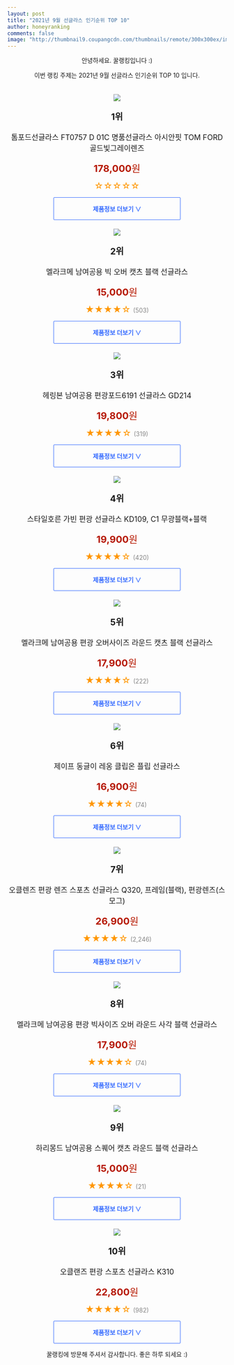 ```yaml
--- 
layout: post 
title: "2021년 9월 선글라스 인기순위 TOP 10" 
author: honeyranking 
comments: false 
image: "http://thumbnail9.coupangcdn.com/thumbnails/remote/300x300ex/image/vendor_inventory/0460/6f0127e000a34297091f054d93910ff0b179218def424608dfb482af8820.jpg" 
--- 
```

<p style="text-align: center;">안녕하세요. 꿀랭킹입니다 :)</p> <p style="text-align: center;">이번 랭킹 주제는 2021년 9월 선글라스 인기순위 TOP 10 입니다.</p><center><img src="http://thumbnail9.coupangcdn.com/thumbnails/remote/300x300ex/image/vendor_inventory/0460/6f0127e000a34297091f054d93910ff0b179218def424608dfb482af8820.jpg" style="margin-top:20px" /></center> <p style="text-align: center; font-size: 20px"><b>1위</b></p> <p style="text-align: center; font-size: 17px">톰포드선글라스 FT0757 D 01C 명품선글라스 아시안핏 TOM FORD 골드빛그레이렌즈</p> <p style="text-align: center;"><span style="color: #b61800; font-size: 22px;"><b>178,000</b>원</span></p> <p style="text-align: center;"><span style="color: #ff9600; font-size: 20px;">☆☆☆☆☆ </span><span style="color: #878787;"></span></p> <center><a href="https://coupa.ng/b66EUq"> <div style="font-size: 14px; display: inline-block; padding: 15px 90px; color: #346aff; border-radius: 2px; border: 1px solid #346aff; cursor: pointer;"><b>제품정보 더보기 &or;</b></div> </a></center><center><img src="http://thumbnail10.coupangcdn.com/thumbnails/remote/300x300ex/image/vendor_inventory/4f67/534a88371a7792bb36947b8472e170db35417c9b2cfda7985fe9d6525776.jpg" style="margin-top:20px" /></center> <p style="text-align: center; font-size: 20px"><b>2위</b></p> <p style="text-align: center; font-size: 17px">멜라크메 남여공용 빅 오버 캣츠 블랙 선글라스</p> <p style="text-align: center;"><span style="color: #b61800; font-size: 22px;"><b>15,000</b>원</span></p> <p style="text-align: center;"><span style="color: #ff9600; font-size: 20px;">★★★★☆ </span><span style="color: #878787;">(503)</span></p> <center><a href="https://coupa.ng/b66EUz"> <div style="font-size: 14px; display: inline-block; padding: 15px 90px; color: #346aff; border-radius: 2px; border: 1px solid #346aff; cursor: pointer;"><b>제품정보 더보기 &or;</b></div> </a></center><center><img src="http://thumbnail8.coupangcdn.com/thumbnails/remote/300x300ex/image/vendor_inventory/a980/94c5ba4e6012f2097c244a13612eecf88227cb0051cc66ccac2ca7cbb36d.jpg" style="margin-top:20px" /></center> <p style="text-align: center; font-size: 20px"><b>3위</b></p> <p style="text-align: center; font-size: 17px">헤링본 남여공용 편광포드6191 선글라스 GD214</p> <p style="text-align: center;"><span style="color: #b61800; font-size: 22px;"><b>19,800</b>원</span></p> <p style="text-align: center;"><span style="color: #ff9600; font-size: 20px;">★★★★☆ </span><span style="color: #878787;">(319)</span></p> <center><a href="https://coupa.ng/b66EUG"> <div style="font-size: 14px; display: inline-block; padding: 15px 90px; color: #346aff; border-radius: 2px; border: 1px solid #346aff; cursor: pointer;"><b>제품정보 더보기 &or;</b></div> </a></center><center><img src="http://thumbnail6.coupangcdn.com/thumbnails/remote/300x300ex/image/vendor_inventory/37d6/4474943bd30d5abf77785e9ada5d567384659c6974841788fea7fa865abe.jpg" style="margin-top:20px" /></center> <p style="text-align: center; font-size: 20px"><b>4위</b></p> <p style="text-align: center; font-size: 17px">스타일호른 가빈 편광 선글라스 KD109, C1 무광블랙+블랙</p> <p style="text-align: center;"><span style="color: #b61800; font-size: 22px;"><b>19,900</b>원</span></p> <p style="text-align: center;"><span style="color: #ff9600; font-size: 20px;">★★★★☆ </span><span style="color: #878787;">(420)</span></p> <center><a href="https://coupa.ng/b66EUK"> <div style="font-size: 14px; display: inline-block; padding: 15px 90px; color: #346aff; border-radius: 2px; border: 1px solid #346aff; cursor: pointer;"><b>제품정보 더보기 &or;</b></div> </a></center><center><img src="http://thumbnail6.coupangcdn.com/thumbnails/remote/300x300ex/image/vendor_inventory/c209/bf77cd56ce68ccc2b5c1295290fce9900e9e9b9dc7620868b08d08b032cd.jpg" style="margin-top:20px" /></center> <p style="text-align: center; font-size: 20px"><b>5위</b></p> <p style="text-align: center; font-size: 17px">멜라크메 남여공용 편광 오버사이즈 라운드 캣츠 블랙 선글라스</p> <p style="text-align: center;"><span style="color: #b61800; font-size: 22px;"><b>17,900</b>원</span></p> <p style="text-align: center;"><span style="color: #ff9600; font-size: 20px;">★★★★☆ </span><span style="color: #878787;">(222)</span></p> <center><a href="https://coupa.ng/b66EUP"> <div style="font-size: 14px; display: inline-block; padding: 15px 90px; color: #346aff; border-radius: 2px; border: 1px solid #346aff; cursor: pointer;"><b>제품정보 더보기 &or;</b></div> </a></center><center><img src="http://thumbnail8.coupangcdn.com/thumbnails/remote/300x300ex/image/vendor_inventory/e987/f25ae4fc12c52b0bb46a3281b63fc7fe43929aaadad0adb6e07983c85a11.jpg" style="margin-top:20px" /></center> <p style="text-align: center; font-size: 20px"><b>6위</b></p> <p style="text-align: center; font-size: 17px">제이프 동글이 레옹 클립온 플립 선글라스</p> <p style="text-align: center;"><span style="color: #b61800; font-size: 22px;"><b>16,900</b>원</span></p> <p style="text-align: center;"><span style="color: #ff9600; font-size: 20px;">★★★★☆ </span><span style="color: #878787;">(74)</span></p> <center><a href="https://coupa.ng/b66EUW"> <div style="font-size: 14px; display: inline-block; padding: 15px 90px; color: #346aff; border-radius: 2px; border: 1px solid #346aff; cursor: pointer;"><b>제품정보 더보기 &or;</b></div> </a></center><center><img src="http://thumbnail7.coupangcdn.com/thumbnails/remote/300x300ex/image/product/image/vendoritem/2018/11/07/3507189012/5d58886b-79e2-4fae-9caa-bbd8f1b3f4d6.jpg" style="margin-top:20px" /></center> <p style="text-align: center; font-size: 20px"><b>7위</b></p> <p style="text-align: center; font-size: 17px">오클렌즈 편광 렌즈 스포츠 선글라스 Q320, 프레임(블랙), 편광렌즈(스모그)</p> <p style="text-align: center;"><span style="color: #b61800; font-size: 22px;"><b>26,900</b>원</span></p> <p style="text-align: center;"><span style="color: #ff9600; font-size: 20px;">★★★★☆ </span><span style="color: #878787;">(2,246)</span></p> <center><a href="https://coupa.ng/b66EU1"> <div style="font-size: 14px; display: inline-block; padding: 15px 90px; color: #346aff; border-radius: 2px; border: 1px solid #346aff; cursor: pointer;"><b>제품정보 더보기 &or;</b></div> </a></center><center><img src="http://thumbnail7.coupangcdn.com/thumbnails/remote/300x300ex/image/vendor_inventory/81e6/50c9f767ed8b29bc069d0b4c6fde713efb33b8467f27ce85a3abd43a4410.jpg" style="margin-top:20px" /></center> <p style="text-align: center; font-size: 20px"><b>8위</b></p> <p style="text-align: center; font-size: 17px">멜라크메 남여공용 편광 빅사이즈 오버 라운드 사각 블랙 선글라스</p> <p style="text-align: center;"><span style="color: #b61800; font-size: 22px;"><b>17,900</b>원</span></p> <p style="text-align: center;"><span style="color: #ff9600; font-size: 20px;">★★★★☆ </span><span style="color: #878787;">(74)</span></p> <center><a href="https://coupa.ng/b66EU5"> <div style="font-size: 14px; display: inline-block; padding: 15px 90px; color: #346aff; border-radius: 2px; border: 1px solid #346aff; cursor: pointer;"><b>제품정보 더보기 &or;</b></div> </a></center><center><img src="http://thumbnail6.coupangcdn.com/thumbnails/remote/300x300ex/image/vendor_inventory/23f1/a54e770c49ce5fbd94c9d1b456091ab77ccb378503671e77dd0093cd462d.jpg" style="margin-top:20px" /></center> <p style="text-align: center; font-size: 20px"><b>9위</b></p> <p style="text-align: center; font-size: 17px">하리몽드 남여공용 스퀘어 캣츠 라운드 블랙 선글라스</p> <p style="text-align: center;"><span style="color: #b61800; font-size: 22px;"><b>15,000</b>원</span></p> <p style="text-align: center;"><span style="color: #ff9600; font-size: 20px;">★★★★☆ </span><span style="color: #878787;">(21)</span></p> <center><a href="https://coupa.ng/b66EVg"> <div style="font-size: 14px; display: inline-block; padding: 15px 90px; color: #346aff; border-radius: 2px; border: 1px solid #346aff; cursor: pointer;"><b>제품정보 더보기 &or;</b></div> </a></center><center><img src="http://thumbnail9.coupangcdn.com/thumbnails/remote/300x300ex/image/product/image/vendoritem/2018/11/14/3545947318/94dd6aad-3d30-4a1e-a096-89495437b555.jpg" style="margin-top:20px" /></center> <p style="text-align: center; font-size: 20px"><b>10위</b></p> <p style="text-align: center; font-size: 17px">오클랜즈 편광 스포츠 선글라스 K310</p> <p style="text-align: center;"><span style="color: #b61800; font-size: 22px;"><b>22,800</b>원</span></p> <p style="text-align: center;"><span style="color: #ff9600; font-size: 20px;">★★★★☆ </span><span style="color: #878787;">(982)</span></p> <center><a href="https://coupa.ng/b66EVj"> <div style="font-size: 14px; display: inline-block; padding: 15px 90px; color: #346aff; border-radius: 2px; border: 1px solid #346aff; cursor: pointer;"><b>제품정보 더보기 &or;</b></div> </a></center> <p style="text-align: center;">꿀랭킹에 방문해 주셔서 감사합니다. 좋은 하루 되세요 :)</p>
